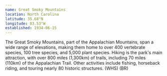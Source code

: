 ```yaml
---
name: Great Smoky Mountains
location: North Carolina
latitude: 35.68°N
longitude: 83.53°W
established: 1934-06-15
---
```


The Great Smoky Mountains, part of the Appalachian Mountains, span a wide range of elevations, making them home to over 400 vertebrate species, 100 tree species, and 5,000 plant species. Hiking is the park's main attraction, with over 800 miles (1,300km) of trails, including 70 miles (110km) of the Appalachian Trail. Other activities include fishing, horseback riding, and touring nearly 80 historic structures. (WHS) (BR)
